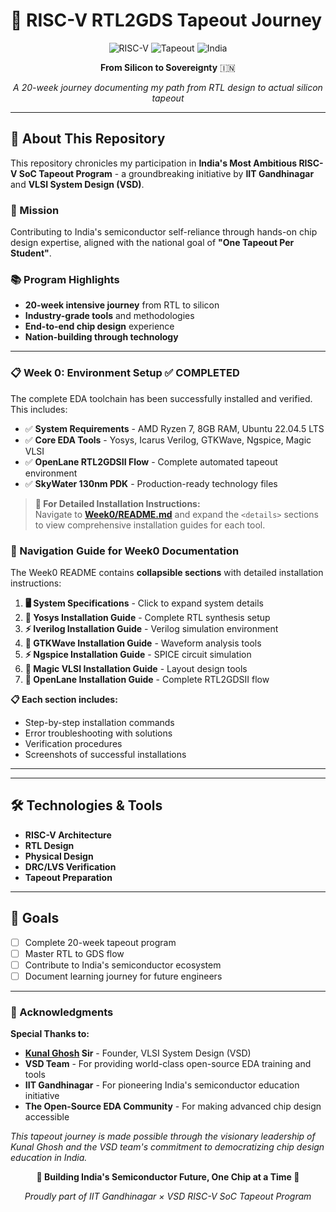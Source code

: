 # 🚀 RISC-V RTL2GDS Tapeout Journey

<div align="center">

![RISC-V](https://img.shields.io/badge/RISC--V-SoC-blue?style=for-the-badge)
![Tapeout](https://img.shields.io/badge/RTL2GDS-Tapeout-green?style=for-the-badge)
![India](https://img.shields.io/badge/Made%20in-India-orange?style=for-the-badge)

**From Silicon to Sovereignty** 🇮🇳

*A 20-week journey documenting my path from RTL design to actual silicon tapeout*

</div>

---

## 🎯 About This Repository

This repository chronicles my participation in **India's Most Ambitious RISC-V SoC Tapeout Program** - a groundbreaking initiative by **IIT Gandhinagar** and **VLSI System Design (VSD)**.

### 🌟 Mission
Contributing to India's semiconductor self-reliance through hands-on chip design expertise, aligned with the national goal of **"One Tapeout Per Student"**.

### 📚 Program Highlights
- **20-week intensive journey** from RTL to silicon
- **Industry-grade tools** and methodologies
- **End-to-end chip design** experience
- **Nation-building through technology**

---

### 📋 Week 0: Environment Setup ✅ **COMPLETED**

The complete EDA toolchain has been successfully installed and verified. This includes:

- ✅ **System Requirements** - AMD Ryzen 7, 8GB RAM, Ubuntu 22.04.5 LTS
- ✅ **Core EDA Tools** - Yosys, Icarus Verilog, GTKWave, Ngspice, Magic VLSI
- ✅ **OpenLane RTL2GDSII Flow** - Complete automated tapeout environment
- ✅ **SkyWater 130nm PDK** - Production-ready technology files

> **📖 For Detailed Installation Instructions:**  
> Navigate to **[Week0/README.md](week0.md)** and expand the `<details>` sections to view comprehensive installation guides for each tool.

### 🎯 Navigation Guide for Week0 Documentation

The Week0 README contains **collapsible sections** with detailed installation instructions:

1. **🖥️ System Specifications** - Click to expand system details
2. **🔧 Yosys Installation Guide** - Complete RTL synthesis setup
3. **⚡ Iverilog Installation Guide** - Verilog simulation environment
4. **🌊 GTKWave Installation Guide** - Waveform analysis tools
5. **⚡ Ngspice Installation Guide** - SPICE circuit simulation
6. **🎩 Magic VLSI Installation Guide** - Layout design tools
7. **🚀 OpenLane Installation Guide** - Complete RTL2GDSII flow

**📋 Each section includes:**
- Step-by-step installation commands
- Error troubleshooting with solutions
- Verification procedures
- Screenshots of successful installations

---

---

## 🛠️ Technologies & Tools
- **RISC-V Architecture**
- **RTL Design**
- **Physical Design**
- **DRC/LVS Verification**
- **Tapeout Preparation**

---

## 🎯 Goals
- [ ] Complete 20-week tapeout program
- [ ] Master RTL to GDS flow
- [ ] Contribute to India's semiconductor ecosystem
- [ ] Document learning journey for future engineers

---

### 🙏 Acknowledgments

**Special Thanks to:**
- **[Kunal Ghosh](https://github.com/kunalg123) Sir** - Founder, VLSI System Design (VSD)
- **VSD Team** - For providing world-class open-source EDA training and tools
- **IIT Gandhinagar** - For pioneering India's semiconductor education initiative
- **The Open-Source EDA Community** - For making advanced chip design accessible

*This tapeout journey is made possible through the visionary leadership of Kunal Ghosh and the VSD team's commitment to democratizing chip design education in India.*

<div align="center">

**🚀 Building India's Semiconductor Future, One Chip at a Time 🚀**

*Proudly part of IIT Gandhinagar × VSD RISC-V SoC Tapeout Program*

</div>

